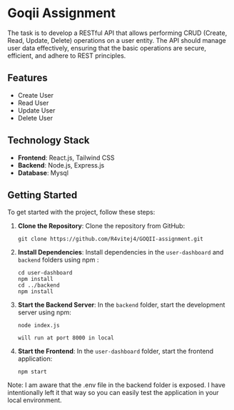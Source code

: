# Goqii Assignment

The task is to develop a RESTful API that allows performing CRUD (Create, Read, Update, Delete) operations on a user entity. The API should manage user data effectively, ensuring that the basic operations are secure, efficient, and adhere to REST principles.

## Features

- Create User
- Read User
- Update User
- Delete User

## Technology Stack

- **Frontend**: React.js, Tailwind CSS
- **Backend**: Node.js, Express.js
- **Database**: Mysql

## Getting Started

To get started with the project, follow these steps:

1. **Clone the Repository**: Clone the repository from GitHub:

   ```
   git clone https://github.com/R4vitej4/GOQII-assignment.git
   ```

3. **Install Dependencies**: Install dependencies in the `user-dashboard` and `backend` folders using npm :

   ```
   cd user-dashboard
   npm install
   cd ../backend
   npm install
   ```

4. **Start the Backend Server**: In the `backend` folder, start the development server using npm:

   ```
   node index.js 
   
   will run at port 8000 in local
   ```

5. **Start the Frontend**: In the `user-dashboard` folder, start the frontend application:

   ```
   npm start
   ```

Note: I am aware that the .env file in the backend folder is exposed. I have intentionally left it that way so you can easily test the application in your local environment.
